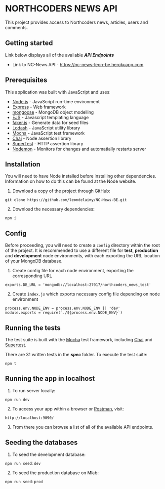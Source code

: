 # NORTHCODERS NEWS API

This project provides access to Northcoders news, articles, users and comments.
## Getting started

Link below displays all of the available ***API Endpoints***

* Link to NC-News API - https://nc-news-leon-be.herokuapp.com

## Prerequisites
This application was built with JavaScript and uses:
* [Node.js](https://nodejs.org/en/) - JavaScript run-time environment
* [Express](https://expressjs.com/) - Web framework
* [mongoose](http://mongoosejs.com/) - MongoDB object modelling
* [EJS](http://ejs.co/) - Javascript templating language
* [faker.js](https://github.com/marak/Faker.js/) - Generate data for seed files
* [Lodash](https://lodash.com/) - JavaScript utility library
* [Mocha](https://mochajs.org/) - JavaScript test framework
* [Chai](http://www.chaijs.com/) - Node assertion library
* [SuperTest](https://www.npmjs.com/package/supertest) - HTTP assertion library
* [Nodemon](https://nodemon.io/) - Monitors for changes and automatially restarts server 

## Installation

You will need to have Node installed before installing other dependencies. Information on how to do this can be found at the Node website.

1. Download a copy of the project through GitHub:
```
git clone https://github.com/leondelaimy/NC-News-BE.git
```
2. Download the necessary dependencies:
```
npm i
```

## Config

Before proceeding, you will need to create a `config` directory within the root of the project. It is recommended to use a different file for **test**, **production** and **development** node environments, with each exporting the URL location of your MongoDB database.

1. Create config file for each node environment, exporting the corresponding URL
```
exports.DB_URL = 'mongodb://localhost:27017/northcoders_news_test'
```
2. Create `index.js` which exports necessary config file depending on node environment
```
process.env.NODE_ENV = process.env.NODE_ENV || 'dev'
module.exports = require(`./${process.env.NODE_ENV}`)
```

## Running the tests
The test suite is built with the [Mocha](https://mochajs.org/) test framework, including [Chai](http://www.chaijs.com) and [Supertest](https://www.npmjs.com/package/supertest).

There are 31 written tests in the ***spec*** folder. To execute the test suite:
```
npm t
```
## Running the app in localhost

1. To run server locally:
```
npm run dev
```
2. To access your app within a browser or [Postman](https://www.getpostman.com), visit:
```
http://localhost:9090/
```
3. From there you can browse a list of all of the available API endpoints.

## Seeding the databases

1. To seed the development database:
```
npm run seed:dev
```
2. To seed the production database on Mlab:
```
npm run seed:prod
```
